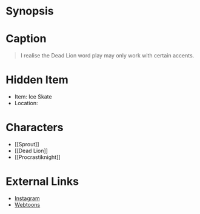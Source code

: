 # Synopsis


# Caption
> I realise the Dead Lion word play may only work with certain accents.

# Hidden Item
* Item: Ice Skate
* Location: <strike></strike>

# Characters
* [[Sprout]]
* [[Dead Lion]]
* [[Procrastiknight]]

# External Links
* [Instagram](https://www.instagram.com/p/CDuKfj3DIZG/)
* [Webtoons](https://www.webtoons.com/en/challenge/twistwood-tales/49-you-can-rely-on-me/viewer?title_no=344740&episode_no=54)